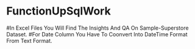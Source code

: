 # FunctionUpSqlWork
#In Excel Files You Will Find The Insights And QA On Sample-Superstore Dataset.
#For Date Column You Have To Coonvert Into DateTime Format From Text Format.
